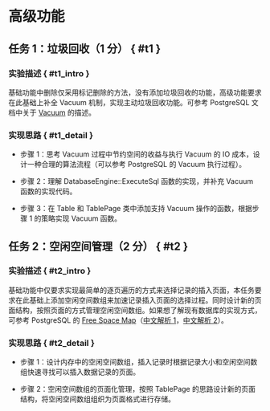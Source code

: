 # 高级功能

## 任务 1：垃圾回收（1 分） { #t1 }

### 实验描述 { #t1_intro }

基础功能中删除仅采用标记删除的方法，没有添加垃圾回收的功能，高级功能要求在此基础上补全 Vacuum 机制，实现主动垃圾回收功能。可参考 PostgreSQL 文档中关于 [Vacuum](https://www.postgresql.org/docs/current/routine-vacuuming.html) 的描述。

### 实现思路 { #t1_detail }

-   步骤 1：思考 Vacuum 过程中节约空间的收益与执行 Vacuum 的 IO 成本，设计一种合理的算法流程（可以参考 PostgreSQL 的 Vacuum 执行过程）。

-   步骤 2：理解 DatabaseEngine::ExecuteSql 函数的实现，并补充 Vacuum 函数的实现代码。

-   步骤 3：在 Table 和 TablePage 类中添加支持 Vacuum 操作的函数，根据步骤 1 的策略实现 Vacuum 函数。

## 任务 2：空闲空间管理（2 分） { #t2 }

### 实验描述 { #t2_intro }

基础功能中仅要求实现最简单的逐页遍历的方式来选择记录的插入页面，本任务要求在此基础上添加空闲空间数组来加速记录插入页面的选择过程。同时设计新的页面结构，按照页面的方式管理空闲空间数组。如果想了解现有数据库的实现方式，可参考 PostgreSQL 的 [Free Space Map](https://www.postgresql.org/docs/current/storage-fsm.html)（[中文解析 1](http://mysql.taobao.org/monthly/2019/03/06/)，[中文解析 2](https://zhmin.github.io/posts/postgresql-fsm-file/)）。

### 实现思路 { #t2_detail }

-   步骤 1：设计内存中的空闲空间数组，插入记录时根据记录大小和空闲空间数组快速寻找可以插入数据记录的页面。

-   步骤 2：空闲空间数组的页面化管理，按照 TablePage 的思路设计新的页面结构，将空闲空间数组组织为页面格式进行存储。
